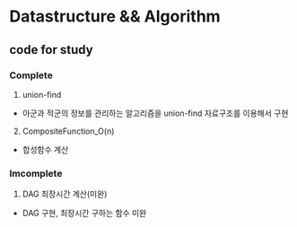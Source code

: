 # Datastructure && Algorithm

## code for study

### Complete

1. union-find

- 아군과 적군의 정보를 관리하는 알고리즘을 union-find 자료구조를 이용해서 구현

2. CompositeFunction_O(n)

- 합성함수 계산

### Imcomplete

1. DAG 최장시간 계산(미완)

- DAG 구현, 최장시간 구하는 함수 미완
